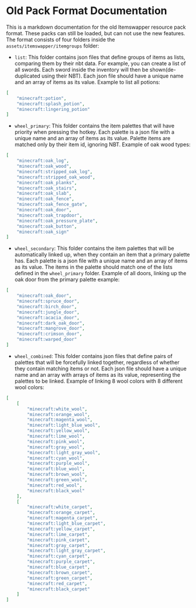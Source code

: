 # Old Pack Format Documentation

This is a markdown documentation for the old Itemswapper resource pack format. These packs can still be loaded, but can not use the new features. The format consists of four folders inside the ``assets/itemswapper/itemgroups`` folder:

- ``list``: This folder contains json files that define groups of items as lists, comparing them by their nbt data. For example, you can create a list of all swords. Each sword inside the inventory will then be shown(de-duplicated using their NBT). Each json file should have a unique name and an array of items as its value. Example to list all potions:

```json
[
    "minecraft:potion",
    "minecraft:splash_potion",
    "minecraft:lingering_potion"
]
```

- ``wheel_primary``: This folder contains the item palettes that will have priority when pressing the hotkey. Each palette is a json file with a unique name and an array of items as its value. Palette items are matched only by their item id, ignoring NBT. Example of oak wood types:

```json
[
    "minecraft:oak_log",
    "minecraft:oak_wood",
    "minecraft:stripped_oak_log",
    "minecraft:stripped_oak_wood",
    "minecraft:oak_planks",
    "minecraft:oak_stairs",
    "minecraft:oak_slab",
    "minecraft:oak_fence",
    "minecraft:oak_fence_gate",
    "minecraft:oak_door",
    "minecraft:oak_trapdoor",
    "minecraft:oak_pressure_plate",
    "minecraft:oak_button",
    "minecraft:oak_sign"
]
```

- ``wheel_secondary``: This folder contains the item palettes that will be automatically linked up, when they contain an item that a primary palette has. Each palette is a json file with a unique name and an array of items as its value. The items in the palette should match one of the lists defined in the ``wheel_primary`` folder. Example of all doors, linking up the oak door from the primary palette example:

```json
[
    "minecraft:oak_door",
    "minecraft:spruce_door",
    "minecraft:birch_door",
    "minecraft:jungle_door",
    "minecraft:acacia_door",
    "minecraft:dark_oak_door",
    "minecraft:mangrove_door",
    "minecraft:crimson_door",
    "minecraft:warped_door"
]
```

- ``wheel_combined``: This folder contains json files that define pairs of palettes that will be forcefully linked together, regardless of whether they contain matching items or not. Each json file should have a unique name and an array with arrays of items as its value, representing the palettes to be linked. Example of linking 8 wool colors with 8 different wool colors:

```json
[
    [
        "minecraft:white_wool",
        "minecraft:orange_wool",
        "minecraft:magenta_wool",
        "minecraft:light_blue_wool",
        "minecraft:yellow_wool",
        "minecraft:lime_wool",
        "minecraft:pink_wool",
        "minecraft:gray_wool",
        "minecraft:light_gray_wool",
        "minecraft:cyan_wool",
        "minecraft:purple_wool",
        "minecraft:blue_wool",
        "minecraft:brown_wool",
        "minecraft:green_wool",
        "minecraft:red_wool",
        "minecraft:black_wool"
    ],
    [
        "minecraft:white_carpet",
        "minecraft:orange_carpet",
        "minecraft:magenta_carpet",
        "minecraft:light_blue_carpet",
        "minecraft:yellow_carpet",
        "minecraft:lime_carpet",
        "minecraft:pink_carpet",
        "minecraft:gray_carpet",
        "minecraft:light_gray_carpet",
        "minecraft:cyan_carpet",
        "minecraft:purple_carpet",
        "minecraft:blue_carpet",
        "minecraft:brown_carpet",
        "minecraft:green_carpet",
        "minecraft:red_carpet",
        "minecraft:black_carpet"
    ]
]
```

